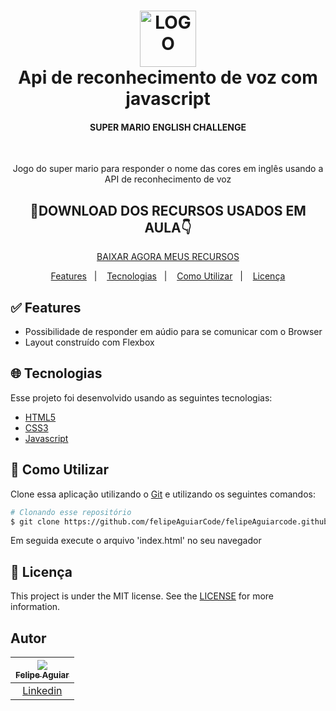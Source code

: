 <h1 align="center">
    <img alt="LOGO" height="90px" src="https://hermes.digitalinnovation.one/site/images/logo-footer.png" />
    <br>
    Api de reconhecimento de voz com javascript
</h1>

<h4 align="center">SUPER MARIO ENGLISH CHALLENGE</h4> 
</br>
  <p align="center">Jogo do super mario para responder o nome das cores em inglês usando a API de reconhecimento de voz</p>

<div align="center">
  <h2>🎁DOWNLOAD DOS RECURSOS USADOS EM AULA👇</h2>
  <a href="#white_check_mark-Features">BAIXAR AGORA MEUS RECURSOS</a>
</div>

<p align="center">
  <a href="#white_check_mark-Features">Features</a>&nbsp;&nbsp;&nbsp;|&nbsp;&nbsp;&nbsp;
  <a href="#globe_with_meridians-Tecnologias">Tecnologias</a>&nbsp;&nbsp;&nbsp;|&nbsp;&nbsp;&nbsp;
  <a href="#wrench-Como-utilizar">Como Utilizar</a>&nbsp;&nbsp;&nbsp;|&nbsp;&nbsp;&nbsp;
  <a href="#memo-Licença">Licença</a>
</p>



## :white_check_mark: Features

* Possibilidade de responder em aúdio para se comunicar com o Browser
* Layout construído com Flexbox

## :globe_with_meridians: Tecnologias

Esse projeto foi desenvolvido usando as seguintes tecnologias:

-  [HTML5](https://developer.mozilla.org/pt-BR/docs/Web/HTML/HTML5)
-  [CSS3](https://developer.mozilla.org/pt-BR/docs/Archive/CSS3)
-  [Javascript](https://developer.mozilla.org/pt-BR/docs/Aprender/JavaScript)

## :wrench: Como Utilizar

Clone essa aplicação utilizando o [Git](https://git-scm.com) e utilizando os seguintes comandos:

```bash
# Clonando esse repositório
$ git clone https://github.com/felipeAguiarCode/felipeAguiarcode.github.io.git
```
Em seguida execute o arquivo 'index.html' no seu navegador


## :memo: Licença 
This project is under the MIT license. See the [LICENSE](https://github.com/lukemorales/react-native-design-code/blob/master/LICENSE) for more information.

## Autor

| [<img src="https://avatars3.githubusercontent.com/u/37452836?s=96&v=4"><br><sub>Felipe Aguiar</sub>](https://github.com/felipeAguiarCode) |
| :---: |
|[Linkedin](www.linkedin.com/in/felipe-aguiar-047)|
